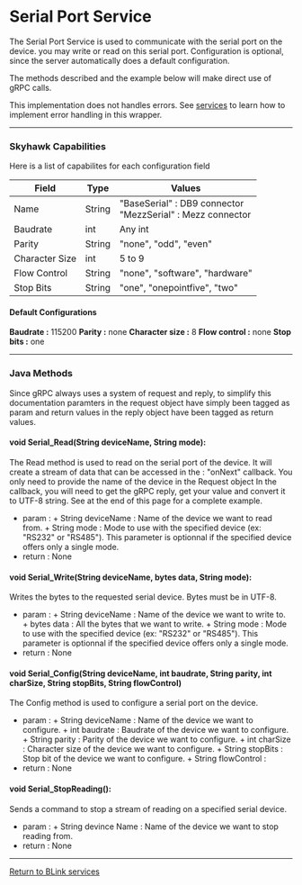 Serial Port Service
============

The Serial Port Service is used to communicate with the serial port on the device. you may write or read on this serial port. Configuration is optional, since the server automatically does a default configuration.

The methods described and the example below will make direct use of gRPC calls.

This implementation does not handles errors. See [services](services.md) to learn how to implement error handling in this wrapper.

---------------------------------

### Skyhawk Capabilities
Here is a list of capabilites for each configuration field

Field          | Type    | Values                                      
---------------|-------- | --------------------------------------------
Name           | String  | "BaseSerial" : DB9 connector <br> "MezzSerial" : Mezz connector                              
Baudrate       | int     | Any int                                      
Parity         | String  | "none", "odd", "even"                        
Character Size | int     | 5 to 9
Flow Control   | String  | "none", "software", "hardware"
Stop Bits      | String  | "one", "onepointfive", "two"

#### Default Configurations

**Baudrate :** 115200
**Parity :** none
**Character size :** 8
**Flow control :** none
**Stop bits :** one

---------------------------------

### Java Methods

Since gRPC always uses a system of request and reply, to simplify this documentation paramters in the request object have simply been tagged as param and return values in the reply object have been tagged as return values.

#### void Serial_Read(String deviceName, String mode):

The Read method is used to read on the serial port of the device.
It will create a stream of data that can be accessed in the : "onNext" callback.
You only need to provide the name of the device in the Request object
In the callback, you will need to get the gRPC reply, get your value and convert it to UTF-8 string.
See at the end of this page for a complete example.

- param  :
         + String deviceName : Name of the device we want to read from.
         + String mode : Mode to use with the specified device (ex: "RS232" or "RS485"). This parameter is optionnal if the specified device offers only a single mode.
- return : None
		 
#### void Serial_Write(String deviceName, bytes data, String mode):

Writes the bytes to the requested serial device. Bytes must be in UTF-8.

- param  : 
         + String deviceName : Name of the device we want to write to.
		 + bytes data : All the bytes that we want to write.
         + String mode : Mode to use with the specified device (ex: "RS232" or "RS485"). This parameter is optionnal if the specified device offers only a single mode.
- return : None

#### void Serial_Config(String deviceName, int baudrate, String parity, int charSize, String stopBits, String flowControl)

The Config method is used to configure a serial port on the device.

- param : 
        + String deviceName : Name of the device we want to configure.
		+ int baudrate : Baudrate of the device we want to configure.
		+ String parity : Parity of the device we want to configure.
		+ int charSize : Character size of the device we want to configure.
		+ String stopBits : Stop bit of the device we want to configure.
		+ String flowControl :
- return : None

#### void Serial_StopReading():

Sends a command to stop a stream of reading on a specified serial device.

- param  :
         + String devince Name : Name of the device we want to stop reading from.
- return : None

---------------------------------

[Return to BLink services](blinkServices.md)
